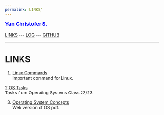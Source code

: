 ```yaml
---
permalink: LINKS/
---
```

<span style="color:blue; font-weight:bold; font-size:larger;">Yan Christofer S.</span>
<br><br>
[LINKS]() ---
[LOG](https://github.com/yancheesetofer/os222/blob/main/TXT/mylog.txt) ---
[GITHUB](https://github.com/yancheesetofer/os222)
<br>
<hr>

# LINKS

1. [Linux Commands](https://www.youtube.com/watch?v=ZtqBQ68cfJc)<br>
Important command for Linux.

2.[OS Tasks](https://osp4diss.vlsm.org/AOS.html)<br>
Tasks from Operating Systems Class 22/23

3. [Operating System Concepts](https://os.ecci.ucr.ac.cr/slides/Abraham-Silberschatz-Operating-System-Concepts-10th-2018.pdf)<br>
Web version of OS pdf.

